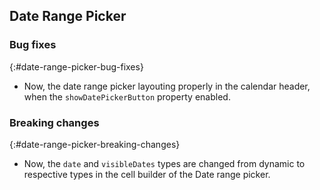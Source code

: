 ## Date Range Picker

### Bug fixes
{:#date-range-picker-bug-fixes}
* Now, the date range picker layouting properly in the calendar header, when the `showDatePickerButton` property enabled.

### Breaking changes
{:#date-range-picker-breaking-changes}

* Now, the `date` and `visibleDates` types are changed from dynamic to respective types in the cell builder of the Date range picker.
